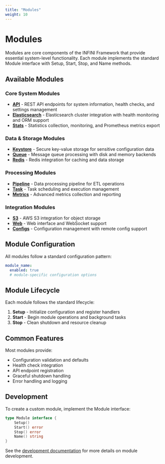```yaml
---
title: "Modules"
weight: 10
---
```


# Modules

Modules are core components of the INFINI Framework that provide essential system-level functionality. Each module implements the standard Module interface with Setup, Start, Stop, and Name methods.

## Available Modules

### Core System Modules

- **[API](api)** - REST API endpoints for system information, health checks, and settings management
- **[Elasticsearch](elasticsearch)** - Elasticsearch cluster integration with health monitoring and ORM support  
- **[Stats](stats)** - Statistics collection, monitoring, and Prometheus metrics export

### Data & Storage Modules

- **[Keystore](keystore)** - Secure key-value storage for sensitive configuration data
- **[Queue](queue)** - Message queue processing with disk and memory backends
- **[Redis](redis)** - Redis integration for caching and data storage

### Processing Modules

- **[Pipeline](pipeline)** - Data processing pipeline for ETL operations
- **[Task](task)** - Task scheduling and execution management
- **[Metrics](metrics)** - Advanced metrics collection and reporting

### Integration Modules

- **[S3](s3)** - AWS S3 integration for object storage
- **[Web](web)** - Web interface and WebSocket support
- **[Configs](configs)** - Configuration management with remote config support

## Module Configuration

All modules follow a standard configuration pattern:

```yaml
module_name:
  enabled: true
  # module-specific configuration options
```

## Module Lifecycle

Each module follows the standard lifecycle:

1. **Setup** - Initialize configuration and register handlers
2. **Start** - Begin module operations and background tasks  
3. **Stop** - Clean shutdown and resource cleanup

## Common Features

Most modules provide:

- Configuration validation and defaults
- Health check integration
- API endpoint registration
- Graceful shutdown handling
- Error handling and logging

## Development

To create a custom module, implement the Module interface:

```go
type Module interface {
    Setup()
    Start() error
    Stop() error
    Name() string
}
```

See the [development documentation](../../development/) for more details on module development.